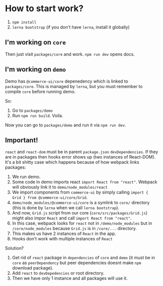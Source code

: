 # How to start work?

1. `npm install`
2. `lerna bootstrap` (if you don't have `lerna`, install it globally)

## I'm working on `core`

Then just visit `packages/core` and work. `npm run dev` opens docs.

## I'm working on `demo`

Demo has `@commerce-ui/core` depenedency which is linked to `packages/core`. This is managed by `lerna`, but you must remember to compile `core` before running demo.

So:

1. Go to `packages/demo`
2. Run `npm run build`. Voila.

Now you can go to `packages/demo` and run it via `npm run dev`.

## **Important!**

`react` and `react-dom` must be in parent `package.json` `devDependencies`. If they are in packages then hooks error shows up (two instances of React-DOM). It's a bit shitty case which happens because of how webpack links packages:

1. We run demo.
2. Some code in demo imports react `import React from "react"`. Webpack will obviously link it to `demo/node_modules/react`
3. We import components from `commerce-ui` by simply calling `import { Grid } from @commerce-ui/core/Grid`.
4. `demo/node_modules/@commerce-ui/core` is a symlink to `core/` directory (this is done by `lerna` when we call `lerna bootstrap`).
5. And now, `Grid.js` script from our core (`core/src/packages/Grid.js`) might also impor `React` and call `import React from "react"`.
6. In this case, webpack looks for `react` not in `/demo/node_modules` but in `/core/node_modules` because `Grid.js` is in `/core/...` directory.
7. This makes us have 2 instances of `React` in the app.
8. Hooks don't work with multiple instances of `React`

Solution?

1. Get rid of `react` package in `dependencies` of `core` and `demo` (it must be in `core` as `peerDependency` but peer dependencies doesnt make `npm` download package).
2. Add `react` to `devDepedencies` or root directory.
3. Then we have only 1 instance and all packages will use it.
